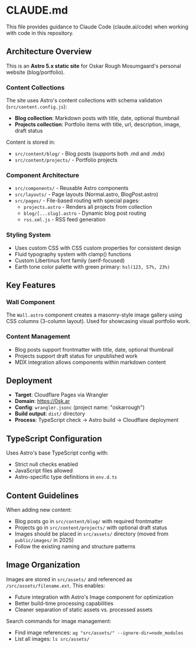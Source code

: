 # CLAUDE.md

This file provides guidance to Claude Code (claude.ai/code) when working with code in this repository.

## Architecture Overview

This is an **Astro 5.x static site** for Oskar Rough Mosumgaard's personal website (blog/portfolio). 

### Content Collections
The site uses Astro's content collections with schema validation (`src/content.config.js`):
- **Blog collection**: Markdown posts with title, date, optional thumbnail
- **Projects collection**: Portfolio items with title, url, description, image, draft status

Content is stored in:
- `src/content/blog/` - Blog posts (supports both .md and .mdx)
- `src/content/projects/` - Portfolio projects

### Component Architecture
- `src/components/` - Reusable Astro components
- `src/layouts/` - Page layouts (Normal.astro, BlogPost.astro)
- `src/pages/` - File-based routing with special pages:
  - `projects.astro` - Renders all projects from collection
  - `blog/[...slug].astro` - Dynamic blog post routing
  - `rss.xml.js` - RSS feed generation

### Styling System
- Uses custom CSS with CSS custom properties for consistent design
- Fluid typography system with clamp() functions
- Custom Libertinus font family (serif-focused)
- Earth tone color palette with green primary: `hsl(123, 57%, 23%)`

## Key Features

### Wall Component
The `Wall.astro` component creates a masonry-style image gallery using CSS columns (3-column layout). Used for showcasing visual portfolio work.

### Content Management
- Blog posts support frontmatter with title, date, optional thumbnail
- Projects support draft status for unpublished work
- MDX integration allows components within markdown content

## Deployment

- **Target**: Cloudflare Pages via Wrangler
- **Domain**: https://0sk.ar
- **Config**: `wrangler.jsonc` (project name: "oskarrough")
- **Build output**: `dist/` directory
- **Process**: TypeScript check → Astro build → Cloudflare deployment

## TypeScript Configuration

Uses Astro's base TypeScript config with:
- Strict null checks enabled
- JavaScript files allowed
- Astro-specific type definitions in `env.d.ts`

## Content Guidelines

When adding new content:
- Blog posts go in `src/content/blog/` with required frontmatter
- Projects go in `src/content/projects/` with optional draft status
- Images should be placed in `src/assets/` directory (moved from `public/images/` in 2025)
- Follow the existing naming and structure patterns

## Image Organization

Images are stored in `src/assets/` and referenced as `/src/assets/filename.ext`. This enables:
- Future integration with Astro's Image component for optimization
- Better build-time processing capabilities
- Cleaner separation of static assets vs. processed assets

Search commands for image management:
- Find image references: `ag "src/assets/" --ignore-dir=node_modules`
- List all images: `ls src/assets/`

